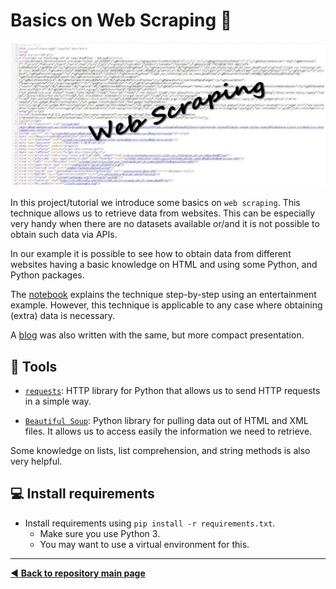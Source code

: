 # Basics on Web Scraping :mag_right:

![](https://github.com/dpbac/basics-web-scraping/blob/master/images/webpage_webscraping.JPG)

In this project/tutorial we introduce some basics on `web scraping`. This technique allows us to retrieve data from websites. This can be especially very handy when there 
are no datasets available or/and it is not possible to obtain such data via APIs.

In our example it is possible to see how to obtain data from different websites having a basic knowledge on HTML and using some Python, and Python packages.

The [notebook](https://github.com/dpbac/basics-web-scraping/blob/master/notebooks/Basic%20Tutorial%20Webscraping.ipynb) explains the technique step-by-step using an entertainment 
example. However, this technique is applicable to any case where obtaining (extra) data is necessary.

A [blog](https://medium.com/@DPaesBarretto/basics-on-web-scraping-12eba03bed1d) was also written with the same, but more compact presentation.

## :wrench: Tools

* [`requests`](https://requests.readthedocs.io/en/master/): HTTP library for Python that allows us to send HTTP requests in a simple way.

* [`Beautiful Soup`](https://www.crummy.com/software/BeautifulSoup/bs4/doc/): Python library for pulling data out of HTML and XML files. It allows us to access easily
the information we need to retrieve.

Some knowledge on lists, list comprehension, and string methods is also very helpful.

## :computer: Install requirements
* Install requirements using `pip install -r requirements.txt`.
  * Make sure you use Python 3.
  * You may want to use a virtual environment for this.

-------------------------------------
[:arrow_backward: **Back to repository main page**](https://github.com/dpbac/test_mkb_knowledge_repo)